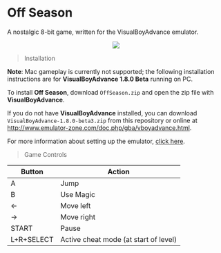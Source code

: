 # Off Season
A nostalgic 8-bit game, written for the VisualBoyAdvance emulator.

<p align="center"><img src="http://i.imgur.com/fcYS5SX.png"></p>

> Installation

**Note**: Mac gameplay is currently not supported; the following installation instructions are for **VisualBoyAdvance 1.8.0 Beta** running on PC.

To install **Off Season**, download `OffSeason.zip` and open the zip file with **VisualBoyAdvance**.

If you do not have **VisualBoyAdvance** installed, you can download `VisualBoyAdvance-1.8.0-beta3.zip` from this repository or online at http://www.emulator-zone.com/doc.php/gba/vboyadvance.html. 

For more information about setting up the emulator, [click here](http://www.fantasyanime.com/emuhelp/emuhelp_vba.htm).

> Game Controls

| Button | Action |
| ------ | ------ |
| A | Jump |
| B | Use Magic | 
| &larr; | Move left | 
| &rarr; | Move right |
| START | Pause |
| L+R+SELECT | Active cheat mode (at start of level) |
